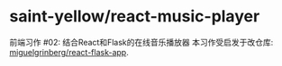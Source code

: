 # saint-yellow/react-music-player
前端习作 #02: 结合React和Flask的在线音乐播放器
本习作受启发于改仓库: [miguelgrinberg/react-flask-app](https://github.com/miguelgrinberg/react-flask-app).
